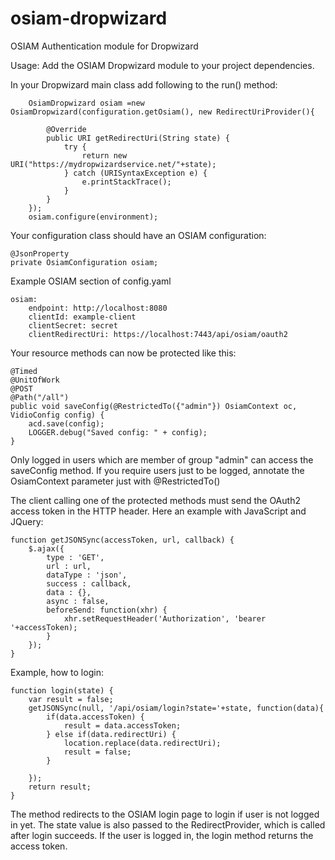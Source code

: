 osiam-dropwizard
================

OSIAM Authentication module for Dropwizard

Usage:
Add the OSIAM Dropwizard module to your project dependencies.

In your Dropwizard main class add following to the run() method:

        OsiamDropwizard osiam =new OsiamDropwizard(configuration.getOsiam(), new RedirectUriProvider(){

            @Override
            public URI getRedirectUri(String state) {
                try {
                    return new URI("https://mydropwizardservice.net/"+state);
                } catch (URISyntaxException e) {
                    e.printStackTrace();
                }
            }
        });
        osiam.configure(environment);

Your configuration class should have an OSIAM configuration:

    @JsonProperty
    private OsiamConfiguration osiam;

Example OSIAM section of config.yaml

    osiam:
        endpoint: http://localhost:8080
        clientId: example-client
        clientSecret: secret
        clientRedirectUri: https://localhost:7443/api/osiam/oauth2


Your resource methods can now be protected like this:

    @Timed
    @UnitOfWork
    @POST
    @Path("/all")
    public void saveConfig(@RestrictedTo({"admin"}) OsiamContext oc, VidioConfig config) {
        acd.save(config);
        LOGGER.debug("Saved config: " + config);
    }

Only logged in users which are member of group "admin" can access the saveConfig method. If you require users just to be logged, annotate the OsiamContext parameter just with @RestrictedTo()

The client calling one of the protected methods must send the OAuth2 access token in the HTTP header. Here an example with JavaScript and JQuery:

	function getJSONSync(accessToken, url, callback) {
		$.ajax({
			type : 'GET',
			url : url,
			dataType : 'json',
			success : callback,
			data : {},
			async : false,
			beforeSend: function(xhr) {
			    xhr.setRequestHeader('Authorization', 'bearer '+accessToken);
			}
		});
	}

Example, how to login:


    function login(state) {
        var result = false;
        getJSONSync(null, '/api/osiam/login?state='+state, function(data){
            if(data.accessToken) {
                result = data.accessToken;
            } else if(data.redirectUri) {
                location.replace(data.redirectUri);
                result = false;
            }

        });
        return result;
    }

The method redirects to the OSIAM login page to login if user is not logged in yet. The state value is also passed to the RedirectProvider, which is called after login succeeds. If the user is logged in, the login method returns the access token.


